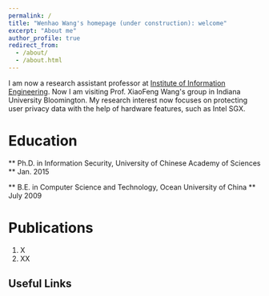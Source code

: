 ```yaml
---
permalink: /
title: "Wenhao Wang's homepage (under construction): welcome"
excerpt: "About me"
author_profile: true
redirect_from: 
  - /about/
  - /about.html
---
```


I am now a research assistant professor at [Institute of Information Engineering](http://www.iie.ac.cn/). Now I am visiting Prof. XiaoFeng Wang's group in Indiana University Bloomington. My research interest now focuses on protecting user privacy data with the help of hardware features, such as Intel SGX. 

Education
======
** Ph.D. in Information Security, University of Chinese Academy of Sciences **                    Jan. 2015

** B.E. in Computer Science and Technology, Ocean University of China **                         July 2009

Publications
======
1. X
1. XX

Useful Links
------
